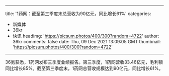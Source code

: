 
---
title: '1药网：截至第三季度末总营收为90亿元，同比增长61%'
categories: 
 - 新媒体
 - 36kr
 - 快讯
headimg: 'https://picsum.photos/400/300?random=4722'
author: 36kr
comments: false
date: Thu, 09 Dec 2021 13:09:05 GMT
thumbnail: 'https://picsum.photos/400/300?random=4722'
---

<div>   
36氪获悉，1药网发布三季度业绩报告。第三季度，1药网营收33.46亿元，毛利额同比增长85%。截至第三季度末，1药网总营收规模达到90亿元，同比增长61%。  
</div>
            